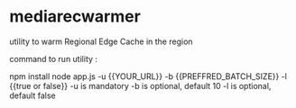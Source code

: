 # mediarecwarmer
utility to warm Regional Edge Cache in the region


command to run utility :

npm install 
node app.js -u {{YOUR_URL}} -b {{PREFFRED_BATCH_SIZE}} -l {{true or false}}
-u is mandatory
-b is optional, default 10
-l is optional, default false
